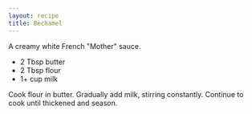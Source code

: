 ```yaml
---
layout: recipe
title: Bechamel
---
```

A creamy white French "Mother" sauce.
<!-- stub -->
- 2 Tbsp butter
- 2 Tbsp flour
- 1+ cup milk
<!-- endstub -->
Cook flour in butter. Gradually add milk, stirring constantly. Continue to 
cook until thickened and season. 